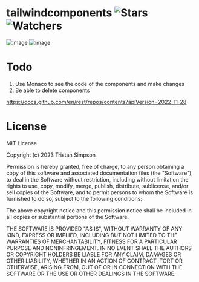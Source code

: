 # tailwindcomponents ![Stars](https://img.shields.io/github/stars/realTristan/tailwindcomponents?color=brightgreen) ![Watchers](https://img.shields.io/github/watchers/realTristan/tailwindcomponents?label=Watchers)
![image](https://github.com/realTristan/tailwindcomponents/assets/75189508/0e25c2df-4f01-4ddb-b9ef-450cb64ebc11)
![image](https://github.com/realTristan/tailwindcomponents/assets/75189508/a7ba52b9-4390-4f85-837f-afc23cbc330e)

# Todo
1. Use Monaco to see the code of the components and make changes
2. Be able to delete components

https://docs.github.com/en/rest/repos/contents?apiVersion=2022-11-28

# License
MIT License

Copyright (c) 2023 Tristan Simpson

Permission is hereby granted, free of charge, to any person obtaining a copy
of this software and associated documentation files (the "Software"), to deal
in the Software without restriction, including without limitation the rights
to use, copy, modify, merge, publish, distribute, sublicense, and/or sell
copies of the Software, and to permit persons to whom the Software is
furnished to do so, subject to the following conditions:

The above copyright notice and this permission notice shall be included in all
copies or substantial portions of the Software.

THE SOFTWARE IS PROVIDED "AS IS", WITHOUT WARRANTY OF ANY KIND, EXPRESS OR
IMPLIED, INCLUDING BUT NOT LIMITED TO THE WARRANTIES OF MERCHANTABILITY,
FITNESS FOR A PARTICULAR PURPOSE AND NONINFRINGEMENT. IN NO EVENT SHALL THE
AUTHORS OR COPYRIGHT HOLDERS BE LIABLE FOR ANY CLAIM, DAMAGES OR OTHER
LIABILITY, WHETHER IN AN ACTION OF CONTRACT, TORT OR OTHERWISE, ARISING FROM,
OUT OF OR IN CONNECTION WITH THE SOFTWARE OR THE USE OR OTHER DEALINGS IN THE
SOFTWARE.
